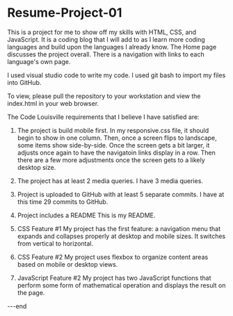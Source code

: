 # Resume-Project-01

This is a project for me to show off my skills with HTML, CSS, and JavaScript. 
It is a coding blog that I will add to as I learn more coding languages and build 
upon the languages I already know. The Home page discusses the project overall. 
There is a navigation with links to each language's own page.

I used visual studio code to write my code. I used git bash to import my files into 
GitHub.

To view, please pull the repository to your workstation and view the index.html in your 
web browser.

The Code Louisville requirements that I believe I have satisfied are:
1. The project is build mobile first.
In my responsive.css file, it should begin to show in one column.
Then, once a screen flips to landscape, some items show side-by-side.
Once the screen gets a bit larger, it adjusts once again to have the navigatoin links
display in a row.
Then there are a few more adjustments once the screen gets to a likely desktop size.

2. The project has at least 2 media queries.
I have 3 media queries.

3. Project is uploaded to GitHub with at least 5 separate commits.
I have at this time 29 commits to GitHub.

4. Project includes a README
This is my README.

5. CSS Feature #1
My project has the first feature:  a navigation menu that expands and collapses properly at desktop and mobile sizes.
It switches from vertical to horizontal.

6. CSS Feature #2
My project uses flexbox to organize content areas based on mobile or desktop views.

7. JavaScript Feature #2
My project has two JavaScript functions that perform some form of mathematical operation and displays the result on the page.

---end
